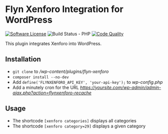 # Flyn Xenforo Integration for WordPress

[![Software License](https://img.shields.io/badge/license-MIT-brightgreen.svg?style=flat-square)](LICENSE.md)
![Build Status - PHP](https://github.com/Flynsarmy/wp-flyn-xenforo-plugin/workflows/CI%20-%20PHP/badge.svg)
[![Code Quality](https://scrutinizer-ci.com/g/Flynsarmy/wp-flyn-xenforo-plugin/badges/quality-score.png?b=master)](https://scrutinizer-ci.com/g/Flynsarmy/wp-flyn-image-optimizer-plugin/?branch=master)

This plugin integrates Xenforo into WordPress.

## Installation

* `git clone` to */wp-content/plugins/flyn-xenforo*
* `composer install --no-dev`
* Add `define('FLYNXENFORO_API_KEY', 'your-api-key');` to *wp-config.php*
* Add a minutely cron for the URL *https://yoursite.com/wp-admin/admin-ajax.php?action=flynxenforo-recache*

## Usage

* The shortcode `[xenforo categories]` displays all categories
* The shortcode `[xenforo category=29]` displays a given category